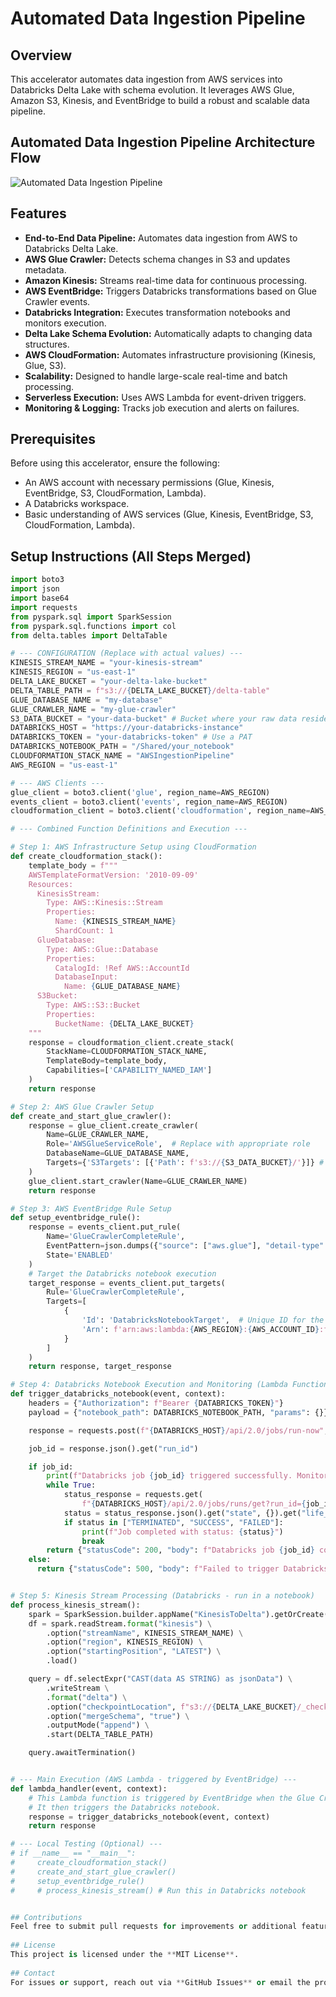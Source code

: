 # Automated Data Ingestion Pipeline

## Overview

This accelerator automates data ingestion from AWS services into Databricks Delta Lake with schema evolution. It leverages AWS Glue, Amazon S3, Kinesis, and EventBridge to build a robust and scalable data pipeline.

## Automated Data Ingestion Pipeline Architecture Flow

![Automated Data Ingestion Pipeline](docs/icons/Automated_Data_Ingestion_Pipeline.png)


## Features

- **End-to-End Data Pipeline:** Automates data ingestion from AWS to Databricks Delta Lake.
- **AWS Glue Crawler:** Detects schema changes in S3 and updates metadata.
- **Amazon Kinesis:** Streams real-time data for continuous processing.
- **AWS EventBridge:** Triggers Databricks transformations based on Glue Crawler events.
- **Databricks Integration:** Executes transformation notebooks and monitors execution.
- **Delta Lake Schema Evolution:** Automatically adapts to changing data structures.
- **AWS CloudFormation:** Automates infrastructure provisioning (Kinesis, Glue, S3).
- **Scalability:** Designed to handle large-scale real-time and batch processing.
- **Serverless Execution:** Uses AWS Lambda for event-driven triggers.
- **Monitoring & Logging:** Tracks job execution and alerts on failures.

## Prerequisites

Before using this accelerator, ensure the following:

- An AWS account with necessary permissions (Glue, Kinesis, EventBridge, S3, CloudFormation, Lambda).
- A Databricks workspace.
- Basic understanding of AWS services (Glue, Kinesis, EventBridge, S3, CloudFormation, Lambda).

## Setup Instructions (All Steps Merged)

```python
import boto3
import json
import base64
import requests
from pyspark.sql import SparkSession
from pyspark.sql.functions import col
from delta.tables import DeltaTable

# --- CONFIGURATION (Replace with actual values) ---
KINESIS_STREAM_NAME = "your-kinesis-stream"
KINESIS_REGION = "us-east-1"
DELTA_LAKE_BUCKET = "your-delta-lake-bucket"
DELTA_TABLE_PATH = f"s3://{DELTA_LAKE_BUCKET}/delta-table"
GLUE_DATABASE_NAME = "my-database"
GLUE_CRAWLER_NAME = "my-glue-crawler"
S3_DATA_BUCKET = "your-data-bucket" # Bucket where your raw data resides
DATABRICKS_HOST = "https://your-databricks-instance"
DATABRICKS_TOKEN = "your-databricks-token" # Use a PAT
DATABRICKS_NOTEBOOK_PATH = "/Shared/your_notebook"
CLOUDFORMATION_STACK_NAME = "AWSIngestionPipeline"
AWS_REGION = "us-east-1"

# --- AWS Clients ---
glue_client = boto3.client('glue', region_name=AWS_REGION)
events_client = boto3.client('events', region_name=AWS_REGION)
cloudformation_client = boto3.client('cloudformation', region_name=AWS_REGION)

# --- Combined Function Definitions and Execution ---

# Step 1: AWS Infrastructure Setup using CloudFormation
def create_cloudformation_stack():
    template_body = f"""
    AWSTemplateFormatVersion: '2010-09-09'
    Resources:
      KinesisStream:
        Type: AWS::Kinesis::Stream
        Properties:
          Name: {KINESIS_STREAM_NAME}
          ShardCount: 1
      GlueDatabase:
        Type: AWS::Glue::Database
        Properties:
          CatalogId: !Ref AWS::AccountId
          DatabaseInput:
            Name: {GLUE_DATABASE_NAME}
      S3Bucket:
        Type: AWS::S3::Bucket
        Properties:
          BucketName: {DELTA_LAKE_BUCKET}
    """
    response = cloudformation_client.create_stack(
        StackName=CLOUDFORMATION_STACK_NAME,
        TemplateBody=template_body,
        Capabilities=['CAPABILITY_NAMED_IAM']
    )
    return response

# Step 2: AWS Glue Crawler Setup
def create_and_start_glue_crawler():
    response = glue_client.create_crawler(
        Name=GLUE_CRAWLER_NAME,
        Role='AWSGlueServiceRole',  # Replace with appropriate role
        DatabaseName=GLUE_DATABASE_NAME,
        Targets={'S3Targets': [{'Path': f's3://{S3_DATA_BUCKET}/'}]} # Point to your data bucket
    )
    glue_client.start_crawler(Name=GLUE_CRAWLER_NAME)
    return response

# Step 3: AWS EventBridge Rule Setup
def setup_eventbridge_rule():
    response = events_client.put_rule(
        Name='GlueCrawlerCompleteRule',
        EventPattern=json.dumps({"source": ["aws.glue"], "detail-type": ["Glue Crawler State Change"]}),
        State='ENABLED'
    )
    # Target the Databricks notebook execution
    target_response = events_client.put_targets(
        Rule='GlueCrawlerCompleteRule',
        Targets=[
            {
                'Id': 'DatabricksNotebookTarget',  # Unique ID for the target
                'Arn': f'arn:aws:lambda:{AWS_REGION}:{AWS_ACCOUNT_ID}:function:trigger-databricks-notebook' # Lambda to trigger Databricks
            }
        ]
    )
    return response, target_response

# Step 4: Databricks Notebook Execution and Monitoring (Lambda Function)
def trigger_databricks_notebook(event, context):
    headers = {"Authorization": f"Bearer {DATABRICKS_TOKEN}"}
    payload = {"notebook_path": DATABRICKS_NOTEBOOK_PATH, "params": {}}

    response = requests.post(f"{DATABRICKS_HOST}/api/2.0/jobs/run-now", headers=headers, json=payload)

    job_id = response.json().get("run_id")

    if job_id:
        print(f"Databricks job {job_id} triggered successfully. Monitoring execution...")
        while True:
            status_response = requests.get(
                f"{DATABRICKS_HOST}/api/2.0/jobs/runs/get?run_id={job_id}", headers=headers)
            status = status_response.json().get("state", {}).get("life_cycle_state", "UNKNOWN")
            if status in ["TERMINATED", "SUCCESS", "FAILED"]:
                print(f"Job completed with status: {status}")
                break
        return {"statusCode": 200, "body": f"Databricks job {job_id} completed with status: {status}"}
    else:
      return {"statusCode": 500, "body": f"Failed to trigger Databricks notebook. Response: {response.text}"}


# Step 5: Kinesis Stream Processing (Databricks - run in a notebook)
def process_kinesis_stream():
    spark = SparkSession.builder.appName("KinesisToDelta").getOrCreate() # Create Spark Session inside the notebook
    df = spark.readStream.format("kinesis") \
        .option("streamName", KINESIS_STREAM_NAME) \
        .option("region", KINESIS_REGION) \
        .option("startingPosition", "LATEST") \
        .load()

    query = df.selectExpr("CAST(data AS STRING) as jsonData") \
        .writeStream \
        .format("delta") \
        .option("checkpointLocation", f"s3://{DELTA_LAKE_BUCKET}/_checkpoints/") \
        .option("mergeSchema", "true") \
        .outputMode("append") \
        .start(DELTA_TABLE_PATH)

    query.awaitTermination()


# --- Main Execution (AWS Lambda - triggered by EventBridge) ---
def lambda_handler(event, context):
    # This Lambda function is triggered by EventBridge when the Glue Crawler completes.
    # It then triggers the Databricks notebook.
    response = trigger_databricks_notebook(event, context)
    return response

# --- Local Testing (Optional) ---
# if __name__ == "__main__":
#     create_cloudformation_stack()
#     create_and_start_glue_crawler()
#     setup_eventbridge_rule()
#     # process_kinesis_stream() # Run this in Databricks notebook


## Contributions
Feel free to submit pull requests for improvements or additional features.
 
## License
This project is licensed under the **MIT License**.
 
## Contact
For issues or support, reach out via **GitHub Issues** or email the project maintainer
